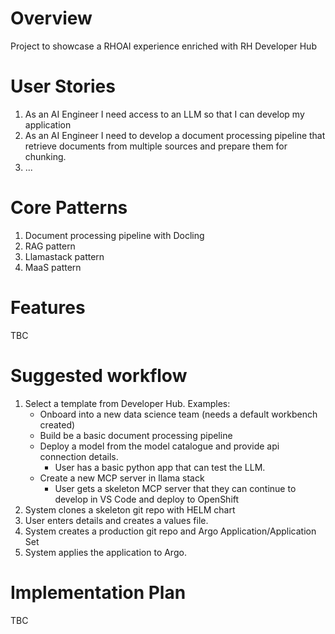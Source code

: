 # Overview
Project to showcase a RHOAI experience enriched with RH Developer Hub 

# User Stories

1. As an AI Engineer I need access to an LLM so that I can develop my application
2. As an AI Engineer I need to develop a document processing pipeline that retrieve documents from multiple sources and prepare them for chunking.
3. ...

# Core Patterns

1. Document processing pipeline with Docling
2. RAG pattern
3. Llamastack pattern
4. MaaS pattern

# Features

TBC

# Suggested workflow

1. Select a template from Developer Hub. Examples:
   * Onboard into a new data science team (needs a default workbench created)
   * Build be a basic document processing pipeline
   * Deploy a model from the model catalogue and provide api connection details.
     * User has a basic python app that can test the LLM.
   * Create a new MCP server in llama stack
     * User gets a skeleton MCP server that they can continue to develop in VS Code and deploy to OpenShift
2. System clones a skeleton git repo with HELM chart
4. User enters details and creates a values file.
5. System creates a production git repo and Argo Application/Application Set
6. System applies the application to Argo.

# Implementation Plan

TBC
